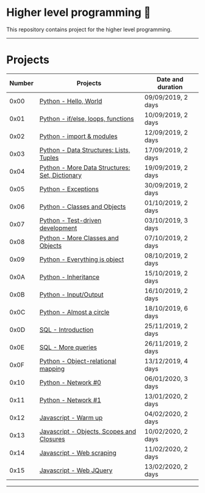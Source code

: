  # Higher level programming :minidisc:

  This repository contains project for the higher level programming.

---

  # Projects
  
  Number | Projects | Date and duration
  ----------- | ----------- | -----------
  0x00 | [Python - Hello, World](./0x00-python-hello_world) | 09/09/2019, 2 days
  0x01 | [Python - if/else, loops, functions](./0x01-python-if_else_loops_functions) | 10/09/2019, 2 days  
  0x02 | [Python - import & modules](./0x02-python-import_modules) | 12/09/2019, 2 days
  0x03 | [Python - Data Structures: Lists, Tuples](./0x03-python-data_structures) | 17/09/2019, 2 days
  0x04 | [Python - More Data Structures: Set, Dictionary](./0x04-python-more_data_structures) | 19/09/2019, 2 days
  0x05 | [Python - Exceptions](./0x05-python-exceptions) | 30/09/2019, 2 days
  0x06 | [Python - Classes and Objects](./0x06-python-classes) | 01/10/2019, 2 days
  0x07 | [Python - Test-driven development](./0x07-python-test_driven_development) | 03/10/2019, 3 days
  0x08 | [Python - More Classes and Objects](./0x08-python-more_classes) | 07/10/2019, 2 days
  0x09 | [Python - Everything is object](./0x09-python-everything_is_object) | 08/10/2019, 2 days
  0x0A | [Python - Inheritance](./0x0A-python-inheritance) | 15/10/2019, 2 days
  0x0B | [Python - Input/Output](./0x0B-python-input_output) | 16/10/2019, 2 days
  0x0C | [Python - Almost a circle](./0x0C-python-almost_a_circle) | 18/10/2019, 6 days
  0x0D | [SQL - Introduction](./0x0D-SQL_introduction) | 25/11/2019, 2 days
  0x0E | [SQL - More queries](./0x0E-SQL_more_queries) | 26/11/2019, 2 days
  0x0F | [Python - Object-relational mapping](./0x0F-python-object_relational_mapping) | 13/12/2019, 4 days
  0x10 | [Python - Network #0](./0x10-python-network_0) | 06/01/2020, 3 days
  0x11 | [Python - Network #1](./0x11-python-network_1) | 13/01/2020, 2 days
  0x12 | [Javascript - Warm up](./0x12-javascript-warm_up) | 04/02/2020, 2 days
  0x13 | [Javascript - Objects, Scopes and Closures](./0x13-javascript_objects_scopes_closures) | 10/02/2020, 2 days
  0x14 | [Javascript - Web scraping](./0x14-javascript-web_scraping) | 11/02/2020, 2 days
  0x15 | [Javascript - Web JQuery](./0x15-javascript-web_jquery) | 13/02/2020, 2 days

---
